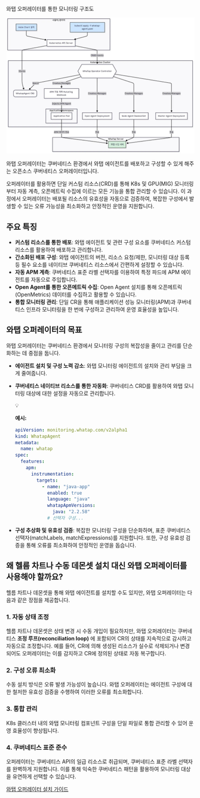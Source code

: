 와탭 오퍼레이터를 통한 모니터링 구조도

![image.png](/docs/src/img/architecture.png)

와탭 오퍼레이터는 쿠버네티스 환경에서 와탭 에이전트를 배포하고 구성할 수 있게 해주는 오픈소스 쿠버네티스 오퍼레이터입니다.

오퍼레이터를 활용하면 단일 커스텀 리소스(CRD)를 통해 K8s 및 GPU(MIG) 모니터링부터 자동 계측, 오픈메트릭 수집에 이르는 모든 기능을 통합 관리할 수 있습니다. 이 과정에서 오퍼레이터는 배포될 리소스의 유효성을 자동으로 검증하여, 복잡한 구성에서 발생할 수 있는 오류 가능성을 최소화하고 안정적인 운영을 지원합니다.

## 주요 특징

- **커스텀 리소스를 통한 배포**: 와탭 에이전트 및 관련 구성 요소를 쿠버네티스 커스텀 리소스를 활용하여 배포하고 관리합니다.
- **간소화된 배포 구성**: 와탭 에이전트의 버전, 리소스 요청/제한, 모니터링 대상 등록 등 필수 요소를 네이티브 쿠버네티스 리소스에서 간편하게 설정할 수 있습니다.
- **자동 APM 계측**: 쿠버네티스 표준 라벨 선택자를 이용하여 특정 파드에 APM 에이전트를 자동으로 주입합니다.
- **Open Agent를 통한 오픈메트릭 수집**: Open Agent 설치를 통해 오픈메트릭(OpenMetrics) 데이터를 수집하고 활용할 수 있습니다.
- **통합 모니터링 관리**: 단일 CR을 통해 애플리케이션 성능 모니터링(APM)과 쿠버네티스 인프라 모니터링을 한 번에 구성하고 관리하여 운영 효율성을 높입니다.

## **와탭 오퍼레이터의 목표**

와탭 오퍼레이터는 쿠버네티스 환경에서 모니터링 구성의 복잡성을 줄이고 관리를 단순화하는 데 중점을 둡니다.

- **에이전트 설치 및 구성 노력 감소**: 와탭 모니터링 에이전트의 설치와 관리 부담을 크게 줄여줍니다.
- **쿠버네티스 네이티브 리소스를 통한 자동화**: 쿠버네티스 CRD를 활용하여 와탭 모니터링 대상에 대한 설정을 자동으로 관리합니다.

    <aside>
    💡

  **예시:**

    ```yaml
    apiVersion: monitoring.whatap.com/v2alpha1
    kind: WhatapAgent
    metadata:
      name: whatap
    spec:
      features:
        apm:
          instrumentation:
            targets:
              - name: "java-app"
                enabled: true
                language: "java"
                whatapApmVersions:
                  java: "2.2.58"
                # 선택자 구성...
    
    ```

    </aside>

- **구성 추상화 및 유효성 검증**: 복잡한 모니터링 구성을 단순화하며, 표준 쿠버네티스 선택자(matchLabels, matchExpressions)를 지원합니다. 또한, 구성 유효성 검증을 통해 오류를 최소화하여 안정적인 운영을 돕습니다.

## 왜 헬름 차트나 수동 데몬셋 설치 대신 와탭 오퍼레이터를 사용해야 할까요?

헬름 차트나 데몬셋을 통해 와탭 에이전트를 설치할 수도 있지만, 와탭 오퍼레이터는 다음과 같은 장점을 제공합니다.

### **1. 자동 상태 조정**

헬름 차트나 데몬셋은 상태 변경 시 수동 개입이 필요하지만, 와탭 오퍼레이터는 쿠버네티스 **조정 루프(reconciliation loop)** 에 포함되어 CR의 상태를 지속적으로 감시하고 자동으로 조정합니다. 예를 들어, CR에 의해 생성된 리소스가 실수로 삭제되거나 변경되어도 오퍼레이터는 이를 감지하고 CR에 정의된 상태로 자동 복구합니다.

### **2. 구성 오류 최소화**

수동 설치 방식은 오류 발생 가능성이 높습니다. 와탭 오퍼레이터는 에이전트 구성에 대한 철저한 유효성 검증을 수행하여 이러한 오류를 최소화합니다.

### 3. 통합 관리

K8s 클러스터 내의 와탭 모니터링 컴포넌트 구성을 단일 파일로 통합 관리할 수 있어 운영 효율성이 향상됩니다.

### **4. 쿠버네티스 표준 준수**

오퍼레이터는 쿠버네티스 API의 일급 리소스로 취급되며, 쿠버네티스 표준 라벨 선택자를 완벽하게 지원합니다. 이를 통해 익숙한 쿠버네티스 패턴을 활용하여 모니터링 대상을 유연하게 선택할 수 있습니다.

[와탭 오퍼레이터 설치 가이드](./docs/operator.md)